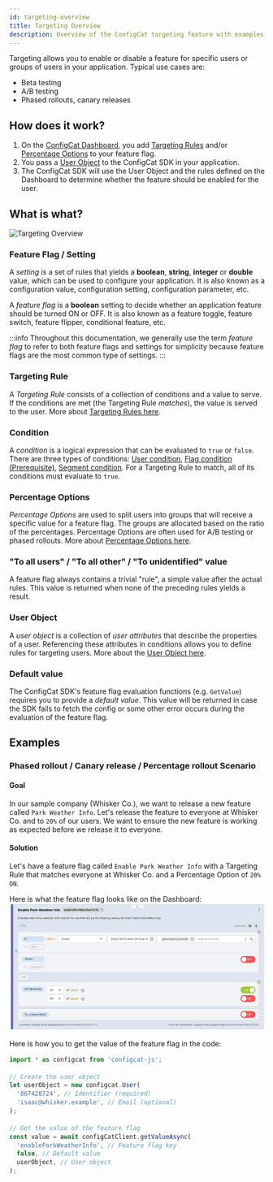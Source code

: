 ```yaml
---
id: targeting-overview
title: Targeting Overview
description: Overview of the ConfigCat targeting feature with examples.
---
```


Targeting allows you to enable or disable a feature for specific users or groups of users in your application. Typical use cases are:
- Beta testing
- A/B testing
- Phased rollouts, canary releases

## How does it work?

1. On the <a href="https://app.configcat.com" target="_blank">ConfigCat Dashboard</a>, you add [Targeting Rules](../targeting-rule/targeting-rule-overview) and/or [Percentage Options](../percentage-options) to your feature flag.
2. You pass a [User Object](../user-object) to the ConfigCat SDK in your application.
3. The ConfigCat SDK will use the User Object and the rules defined on the Dashboard to determine whether the feature should be enabled for the user.

## What is what?
![Targeting Overview](/assets/targeting/targeting-overview/targeting.jpg)

### Feature Flag / Setting

A *setting* is a set of rules that yields a **boolean**, **string**, **integer** or **double** value, which can be used to configure your application. It is also known as a configuration value, configuration setting, configuration parameter, etc.

A *feature flag* is a **boolean** setting to decide whether an application feature should be turned ON or OFF. It is also known as a feature toggle, feature switch, feature flipper, conditional feature, etc.

:::info
Throughout this documentation, we generally use the term *feature flag* to refer to both feature flags and settings for simplicity because feature flags are the most common type of settings.
:::

### Targeting Rule

A *Targeting Rule* consists of a collection of conditions and a value to serve. If the conditions are met (the Targeting Rule *matches*), the value is served to the user. More about [Targeting Rules here](../targeting-rule/targeting-rule-overview).

### Condition

A *condition* is a logical expression that can be evaluated to `true` or `false`. There are three types of conditions: [User condition](../targeting-rule/user-condition), [Flag condition (Prerequisite)](../targeting-rule/flag-condition), [Segment condition](../targeting-rule/segment-condition). For a Targeting Rule to match, all of its conditions must evaluate to `true`.

### Percentage Options

*Percentage Options* are used to split users into groups that will receive a specific value for a feature flag. The groups are allocated based on the ratio of the percentages. Percentage Options are often used for A/B testing or phased rollouts. More about [Percentage Options here](../percentage-options).

### "To all users" / "To all other" / "To unidentified" value

A feature flag always contains a trivial "rule", a simple value after the actual rules. This value is returned when none of the preceding rules yields a result.

### User Object

A *user object* is a collection of *user attributes* that describe the properties of a user. Referencing these attributes in conditions allows you to define rules for targeting users. More about the [User Object here](../user-object).

### Default value

The ConfigCat SDK's feature flag evaluation functions (e.g. `GetValue`) requires you to provide a *default value*. This value will be returned in case the SDK fails to fetch the config or some other error occurs during the evaluation of the feature flag.

## Examples

### Phased rollout / Canary release / Percentage rollout Scenario

#### Goal

In our sample company (Whisker Co.), we want to release a new feature called `Park Weather Info`. Let's release the feature to everyone at Whisker Co. and to `20%` of our users. We want to ensure the new feature is working as expected before we release it to everyone.

#### Solution

Let's have a feature flag called `Enable Park Weather Info` with a Targeting Rule that matches everyone at Whisker Co. and a Percentage Option of `20%` `ON`.

Here is what the feature flag looks like on the Dashboard:
![Phased rollout Example](../../static/assets/targeting/targeting-overview/phased-rollout.jpg)

Here is how you to get the value of the feature flag in the code:
```js
import * as configcat from 'configcat-js';

// Create the user object
let userObject = new configcat.User(
  '867428724', // Identifier (required)
  'isaac@whisker.example', // Email (optional)
);

// Get the value of the feature flag
const value = await configCatClient.getValueAsync(
  'enableParkWeatherInfo', // Feature flag key
  false, // Default value
  userObject, // User object
);
```
